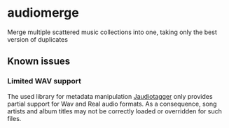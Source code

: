 # audiomerge
Merge multiple scattered music collections into one, taking only the best version of duplicates

## Known issues

### Limited WAV support

The used library for metadata manipulation [Jaudiotagger](http://www.jthink.net/jaudiotagger/index.jsp) only provides partial support for Wav and Real audio formats.
As a consequence, song artists and album titles may not be correctly loaded or overridden for such files.
